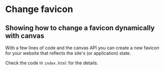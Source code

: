 # Change favicon

## Showing how to change a favicon dynamically with canvas

With a few lines of code and the canvas API you can create a new favicon for your website that reflects the site's (or application) state.

Check the code in `index.html` for the details.

